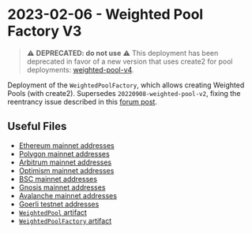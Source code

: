 # 2023-02-06 - Weighted Pool Factory V3

> ⚠️ **DEPRECATED: do not use** ⚠️
> This deployment has been deprecated in favor of a new version that uses create2 for pool deployments: [weighted-pool-v4](../../20230320-weighted-pool-v4/).

Deployment of the `WeightedPoolFactory`, which allows creating Weighted Pools (with create2).
Supersedes `20220908-weighted-pool-v2`, fixing the reentrancy issue described in this [forum post](https://forum.balancer.fi/t/reentrancy-vulnerability-scope-expanded/4345).

## Useful Files

- [Ethereum mainnet addresses](./output/mainnet.json)
- [Polygon mainnet addresses](./output/polygon.json)
- [Arbitrum mainnet addresses](./output/arbitrum.json)
- [Optimism mainnet addresses](./output/optimism.json)
- [BSC mainnet addresses](./output/bsc.json)
- [Gnosis mainnet addresses](./output/gnosis.json)
- [Avalanche mainnet addresses](./output/avalanche.json)
- [Goerli testnet addresses](./output/goerli.json)
- [`WeightedPool` artifact](./artifact/WeightedPool.json)
- [`WeightedPoolFactory` artifact](./artifact/WeightedPoolFactory.json)
